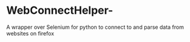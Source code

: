 # WebConnectHelper-
A wrapper over Selenium for python to connect to and parse data from websites on firefox
